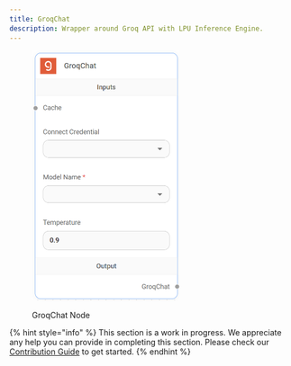 ```yaml
---
title: GroqChat
description: Wrapper around Groq API with LPU Inference Engine.
---
```



<figure><img src="/assets/image (69).png" alt="" width="262"><figcaption><p>GroqChat Node</p></figcaption></figure>

{% hint style="info" %}
This section is a work in progress. We appreciate any help you can provide in completing this section. Please check our [Contribution Guide](broken-reference) to get started.
{% endhint %}
